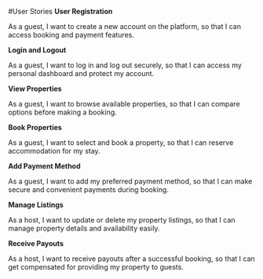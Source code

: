#User Stories
**User Registration**

As a guest,
I want to create a new account on the platform,
so that I can access booking and payment features.

**Login and Logout**

As a guest,
I want to log in and log out securely,
so that I can access my personal dashboard and protect my account.

**View Properties**

As a guest,
I want to browse available properties,
so that I can compare options before making a booking.

**Book Properties**

As a guest,
I want to select and book a property,
so that I can reserve accommodation for my stay.

**Add Payment Method**

As a guest,
I want to add my preferred payment method,
so that I can make secure and convenient payments during booking.

**Manage Listings**

As a host,
I want to update or delete my property listings,
so that I can manage property details and availability easily.

**Receive Payouts**

As a host,
I want to receive payouts after a successful booking,
so that I can get compensated for providing my property to guests.